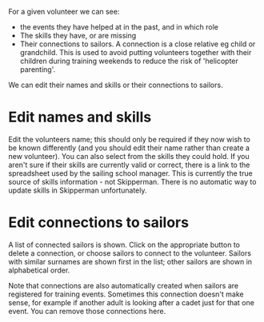 

For a given volunteer we can see:

- the events they have helped at in the past, and in which role
- The skills they have, or are missing
- Their connections to sailors. A connection is a close relative eg child or grandchild. This is used to avoid putting volunteers together with their children during training weekends to reduce the risk of 'helicopter parenting'.

We can edit their names and skills or their connections to sailors.

# Edit names and skills

Edit the volunteers name; this should only be required if they now wish to be known differently (and you should edit their name rather than create a new volunteer). You can also select from the skills they could hold. If you aren't sure if their skills are currently valid or correct, there is a link to the spreadsheet used by the sailing school manager. This is currently the true source of skills information - not Skipperman. There is no automatic way to update skills in Skipperman unfortunately.

# Edit connections to sailors

A list of connected sailors is shown. Click on the appropriate button to delete a connection, or choose sailors to connect to the volunteer. Sailors with similar surnames are shown first in the list; other sailors are shown in alphabetical order.

Note that connections are also automatically created when sailors are registered for training events. Sometimes this connection doesn't make sense, for example if another adult is looking after a cadet just for that one event. You can remove those connections here. 